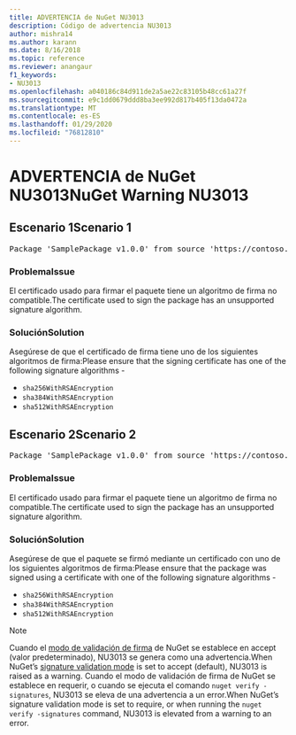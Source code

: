 ```yaml
---
title: ADVERTENCIA de NuGet NU3013
description: Código de advertencia NU3013
author: mishra14
ms.author: karann
ms.date: 8/16/2018
ms.topic: reference
ms.reviewer: anangaur
f1_keywords:
- NU3013
ms.openlocfilehash: a040186c84d911de2a5ae22c83105b48cc61a27f
ms.sourcegitcommit: e9c1dd0679ddd8ba3ee992d817b405f13da0472a
ms.translationtype: MT
ms.contentlocale: es-ES
ms.lasthandoff: 01/29/2020
ms.locfileid: "76812810"
---
```

# <a name="nuget-warning-nu3013"></a><span data-ttu-id="0295b-103">ADVERTENCIA de NuGet NU3013</span><span class="sxs-lookup"><span data-stu-id="0295b-103">NuGet Warning NU3013</span></span>

## <a name="scenario-1"></a><span data-ttu-id="0295b-104">Escenario 1</span><span class="sxs-lookup"><span data-stu-id="0295b-104">Scenario 1</span></span>

<pre>Package 'SamplePackage v1.0.0' from source 'https://contoso.com/index.json': The signing certificate has an unsupported signature algorithm.</pre>

### <a name="issue"></a><span data-ttu-id="0295b-105">Problema</span><span class="sxs-lookup"><span data-stu-id="0295b-105">Issue</span></span>

<span data-ttu-id="0295b-106">El certificado usado para firmar el paquete tiene un algoritmo de firma no compatible.</span><span class="sxs-lookup"><span data-stu-id="0295b-106">The certificate used to sign the package has an unsupported signature algorithm.</span></span>


### <a name="solution"></a><span data-ttu-id="0295b-107">Solución</span><span class="sxs-lookup"><span data-stu-id="0295b-107">Solution</span></span>

<span data-ttu-id="0295b-108">Asegúrese de que el certificado de firma tiene uno de los siguientes algoritmos de firma:</span><span class="sxs-lookup"><span data-stu-id="0295b-108">Please ensure that the signing certificate has one of the following signature algorithms -</span></span> 
* `sha256WithRSAEncryption`
* `sha384WithRSAEncryption`
* `sha512WithRSAEncryption`



## <a name="scenario-2"></a><span data-ttu-id="0295b-109">Escenario 2</span><span class="sxs-lookup"><span data-stu-id="0295b-109">Scenario 2</span></span>

<pre>Package 'SamplePackage v1.0.0' from source 'https://contoso.com/index.json': The primary signature's certificate has an unsupported signature algorithm.</pre>

### <a name="issue"></a><span data-ttu-id="0295b-110">Problema</span><span class="sxs-lookup"><span data-stu-id="0295b-110">Issue</span></span>

<span data-ttu-id="0295b-111">El certificado usado para firmar el paquete tiene un algoritmo de firma no compatible.</span><span class="sxs-lookup"><span data-stu-id="0295b-111">The certificate used to sign the package has an unsupported signature algorithm.</span></span>


### <a name="solution"></a><span data-ttu-id="0295b-112">Solución</span><span class="sxs-lookup"><span data-stu-id="0295b-112">Solution</span></span>

<span data-ttu-id="0295b-113">Asegúrese de que el paquete se firmó mediante un certificado con uno de los siguientes algoritmos de firma:</span><span class="sxs-lookup"><span data-stu-id="0295b-113">Please ensure that the package was signed using a certificate with one of the following signature algorithms -</span></span> 
* `sha256WithRSAEncryption`
* `sha384WithRSAEncryption`
* `sha512WithRSAEncryption`


> [!Note]
> <span data-ttu-id="0295b-114">Cuando el [modo de validación de firma](../../consume-packages/installing-signed-packages.md#configure-package-signature-requirements) de NuGet se establece en accept (valor predeterminado), NU3013 se genera como una advertencia.</span><span class="sxs-lookup"><span data-stu-id="0295b-114">When NuGet’s [signature validation mode](../../consume-packages/installing-signed-packages.md#configure-package-signature-requirements) is set to accept (default), NU3013 is raised as a warning.</span></span> <span data-ttu-id="0295b-115">Cuando el modo de validación de firma de NuGet se establece en requerir, o cuando se ejecuta el comando `nuget verify -signatures`, NU3013 se eleva de una advertencia a un error.</span><span class="sxs-lookup"><span data-stu-id="0295b-115">When NuGet’s signature validation mode is set to require, or when running the `nuget verify -signatures` command, NU3013 is elevated from a warning to an error.</span></span> 
